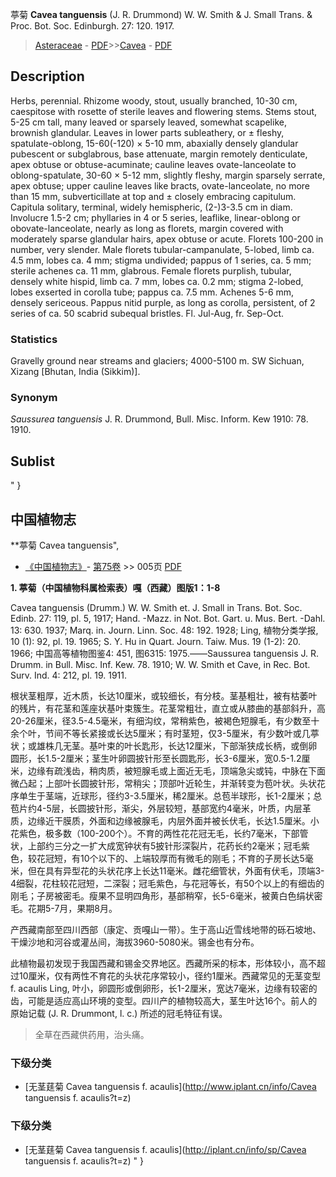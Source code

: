 葶菊 **Cavea tanguensis** (J. R. Drummond) W. W. Smith & J. Small Trans. & Proc. Bot. Soc. Edinburgh. 27: 120. 1917.

> [Asteraceae](http://www.iplant.cn/info/Asteraceae?t=foc) - [PDF](http://www.iplant.cn/foc/pdf/Asteraceae.pdf)>>[Cavea](http://www.iplant.cn/info/Cavea?t=foc) - [PDF](http://www.iplant.cn/foc/pdf/Cavea.pdf)

## Description

Herbs, perennial. Rhizome woody, stout, usually branched, 10-30 cm, caespitose with rosette of sterile leaves and flowering stems. Stems stout, 5-25 cm tall, many leaved or sparsely leaved, somewhat scapelike, brownish glandular. Leaves in lower parts subleathery, or ± fleshy, spatulate-oblong, 15-60(-120) × 5-10 mm, abaxially densely glandular pubescent or subglabrous, base attenuate, margin remotely denticulate, apex obtuse or obtuse-acuminate; cauline leaves ovate-lanceolate to oblong-spatulate, 30-60 × 5-12 mm, slightly fleshy, margin sparsely serrate, apex obtuse; upper cauline leaves like bracts, ovate-lanceolate, no more than 15 mm, subverticillate at top and ± closely embracing capitulum. Capitula solitary, terminal, widely hemispheric, (2-)3-3.5 cm in diam. Involucre 1.5-2 cm; phyllaries in 4 or 5 series, leaflike, linear-oblong or obovate-lanceolate, nearly as long as florets, margin covered with moderately sparse glandular hairs, apex obtuse or acute. Florets 100-200 in number, very slender. Male florets tubular-campanulate, 5-lobed, limb ca. 4.5 mm, lobes ca. 4 mm; stigma undivided; pappus of 1 series, ca. 5 mm; sterile achenes ca. 11 mm, glabrous. Female florets purplish, tubular, densely white hispid, limb ca. 7 mm, lobes ca. 0.2 mm; stigma 2-lobed, lobes exserted in corolla tube; pappus ca. 7.5 mm. Achenes 5-6 mm, densely sericeous. Pappus nitid purple, as long as corolla, persistent, of 2 series of ca. 50 scabrid subequal bristles. Fl. Jul-Aug, fr. Sep-Oct.

### Statistics
Gravelly ground near streams and glaciers; 4000-5100 m. SW Sichuan, Xizang [Bhutan, India (Sikkim)].

### Synonym
*Saussurea tanguensis* J. R. Drummond, Bull. Misc. Inform. Kew 1910: 78. 1910.


## Sublist
"
}
## 中国植物志



**葶菊 Cavea tanguensis",



* [《中国植物志》](http://www.iplant.cn/frps)- [第75卷](http://www.iplant.cn/frps/vol/75) >> 005页 [PDF](http://www.iplant.cn/frps/pdf/75/005.pdf)


**1. 葶菊（中国植物科属检索表）嘎（西藏）图版1：1-8**

Cavea tanguensis (Drumm.) W. W. Smith et. J. Small in Trans. Bot. Soc. Edinb. 27: 119, pl. 5, 1917; Hand. -Mazz. in Not. Bot. Gart. u. Mus. Bert. -Dahl. 13: 630. 1937; Marq. in. Journ. Linn. Soc. 48: 192. 1928; Ling, 植物分类学报, 10 (1): 92, pl. 19. 1965; S. Y. Hu in Quart. Journ. Taiw. Mus. 19 (1-2): 20. 1966; 中国高等植物图鉴4: 451, 图6315: 1975.——Saussurea tanguensis J. R. Drumm. in Bull. Misc. Inf. Kew. 78. 1910; W. W. Smith et Cave, in Rec. Bot. Surv. Ind. 4: 212, pl. 19. 1911.

根状茎粗厚，近木质，长达10厘米，或较细长，有分枝。茎基粗壮，被有枯萎叶的残片，有花茎和莲座状基叶束簇生。花茎常粗壮，直立或从膝曲的基部斜升，高20-26厘米，径3.5-4.5毫米，有细沟纹，常稍紫色，被褐色短腺毛，有少数至十余个叶，节间不等长紧接或长达5厘米；有时茎短，仅3-5厘米，有少数叶或几葶状；或雄株几无茎。基叶束的叶长匙形，长达12厘米，下部渐狭成长柄，或倒卵圆形，长1.5-2厘米；茎生叶卵圆披针形至长圆匙形，长3-6厘米，宽0.5-1.2厘米，边缘有疏浅齿，稍肉质，被短腺毛或上面近无毛，顶端急尖或钝，中脉在下面微凸起；上部叶长圆披针形，常稍尖；顶部叶近轮生，并渐转变为苞叶状。头状花序单生于茎端，近球形，径约3-3.5厘米，稀2厘米。总苞半球形，长1-2厘米；总苞片约4-5层，长圆披针形，渐尖，外层较短，基部宽约4毫米，叶质，内层革质，边缘近干膜质，外面和边缘被腺毛，内层外面并被长伏毛，长达1.5厘米。小花紫色，极多数（100-200个）。不育的两性花花冠无毛，长约7毫米，下部管状，上部约三分之一扩大成宽钟状有5披针形深裂片，花药长约2毫米；冠毛紫色，较花冠短，有10个以下的、上端较厚而有微毛的刚毛；不育的子房长达5毫米，但在具有异型花的头状花序上长达11毫米。雌花细管状，外面有伏毛，顶端3-4细裂，花柱较花冠短，二深裂；冠毛紫色，与花冠等长，有50个以上的有细齿的刚毛；子房被密毛。瘦果不显明四角形，基部稍窄，长5-6毫米，被黄白色绢状密毛。花期5-7月，果期8月。

产西藏南部至四川西部（康定、贡嘎山一带）。生于高山近雪线地带的砾石坡地、干燥沙地和河谷或灌丛间，海拔3960-5080米。锡金也有分布。

此植物最初发现于我国西藏和锡金交界地区。西藏所采的标本，形体较小，高不超过10厘米，仅有两性不育花的头状花序常较小，径约1厘米。西藏常见的无茎变型 f. acaulis Ling, 叶小，卵圆形或倒卵形，长1-2厘米，宽达7毫米，边缘有较密的齿，可能是适应高山环境的变型。四川产的植物较高大，茎生叶达16个。前人的原始记载 (J. R. Drummont, l. c.) 所述的冠毛特征有误。

> 全草在西藏供药用，治头痛。

### 下级分类
* [无茎莛菊  Cavea tanguensis f. acaulis](http://www.iplant.cn/info/Cavea tanguensis f. acaulis?t=z)

### 下级分类
* [无茎莛菊  Cavea tanguensis f. acaulis](http://iplant.cn/info/sp/Cavea tanguensis f. acaulis?t=z)
"
}